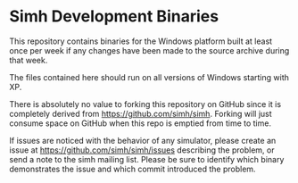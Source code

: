 # Simh Development Binaries

This repository contains binaries for the Windows platform built at least once per week if any changes have been made to the source archive during that week.

The files contained here should run on all versions of Windows starting with XP.

There is absolutely no value to forking this repository on GitHub since it is completely derived from https://github.com/simh/simh.  Forking will just consume space on GitHub when this repo is emptied from time to time.

If issues are noticed with the behavior of any simulator, please create an issue at https://github.com/simh/simh/issues describing the problem, or send a note to the simh mailing list.  Please be sure to identify which binary demonstrates the issue and which commit introduced the problem.

